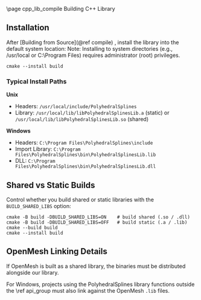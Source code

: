 \page cpp_lib_compile Building C++ Library

## Installation

After [Building from Source](@ref compile) , install the library into the default system location:
Note: Installing to system directories (e.g., /usr/local or C:\Program Files) requires administrator (root) privileges.

```shell
cmake --install build
```

### Typical Install Paths

**Unix**  
- Headers: `/usr/local/include/PolyhedralSplines`  
- Library: `/usr/local/lib/libPolyhedralSplinesLib.a` (static) or `/usr/local/lib/libPolyhedralSplinesLib.so` (shared)

**Windows**  
- Headers: `C:\Program Files\PolyhedralSplines\include`  
- Import Library: `C:\Program Files\PolyhedralSplines\bin\PolyhedralSplinesLib.lib`  
- DLL: `C:\Program Files\PolyhedralSplines\bin\PolyhedralSplinesLib.dll`

## Shared vs Static Builds

Control whether you build shared or static libraries with the `BUILD_SHARED_LIBS` option:

```shell
cmake -B build -DBUILD_SHARED_LIBS=ON    # build shared (.so / .dll)
cmake -B build -DBUILD_SHARED_LIBS=OFF   # build static (.a / .lib)
cmake --build build
cmake --install build
```

## OpenMesh Linking Details

If OpenMesh is built as a shared library, the binaries must be distributed alongside our library.

For Windows, projects using the PolyhedralSplines library functions outside the \ref api_group must also link against the OpenMesh `.lib` files.